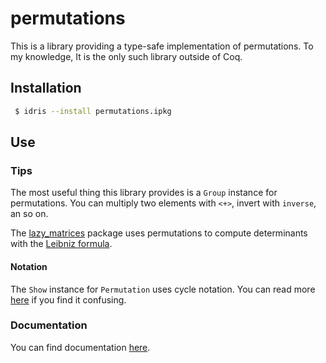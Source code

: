 # permutations

This is a library providing a type-safe implementation of permutations.
To my knowledge, It is the only such library outside of
Coq.

## Installation

```bash
 $ idris --install permutations.ipkg
```

## Use

### Tips

The most useful thing this library provides is a `Group` instance for
permutations. You can multiply two elements with `<+>`, invert with `inverse`,
an so on.

The [lazy\_matrices](https://hub.darcs.net/vmchale/lazy_matrices) package uses
permutations to compute determinants with the [Leibniz
formula](https://www.encyclopediaofmath.org/index.php?title=Determinant).

#### Notation

The `Show` instance for `Permutation` uses cycle notation. You can read more
[here](http://dlmf.nist.gov/26.13) if you find it confusing.

### Documentation

You can find documentation
[here](https://vmchale.github.io/permutations/index.html).
